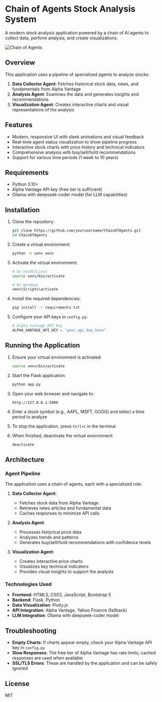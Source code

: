 # Chain of Agents Stock Analysis System

A modern stock analysis application powered by a chain of AI agents to collect data, perform analysis, and create visualizations.

![Chain of Agents](https://i.imgur.com/JZT6bL5.png)

## Overview

This application uses a pipeline of specialized agents to analyze stocks:

1. **Data Collector Agent**: Fetches historical stock data, news, and fundamentals from Alpha Vantage
2. **Analysis Agent**: Examines the data and generates insights and recommendations
3. **Visualization Agent**: Creates interactive charts and visual representations of the analysis

## Features

- Modern, responsive UI with sleek animations and visual feedback
- Real-time agent status visualization to show pipeline progress
- Interactive stock charts with price history and technical indicators
- Comprehensive analysis with buy/sell/hold recommendations
- Support for various time periods (1 week to 10 years)

## Requirements

- Python 3.10+
- Alpha Vantage API key (free tier is sufficient)
- Ollama with deepseek-coder model (for LLM capabilities)

## Installation

1. Clone the repository:
   ```bash
   git clone https://github.com/yourusername/ChainOfAgents.git
   cd ChainOfAgents
   ```

2. Create a virtual environment:
   ```bash
   python -m venv venv
   ```

3. Activate the virtual environment:
   ```bash
   # On macOS/Linux
   source venv/bin/activate
   
   # On Windows
   venv\Scripts\activate
   ```

4. Install the required dependencies:
   ```bash
   pip install -r requirements.txt
   ```

5. Configure your API keys in `config.py`:
   ```python
   # Alpha Vantage API key
   ALPHA_VANTAGE_API_KEY = "your_api_key_here"
   ```

## Running the Application

1. Ensure your virtual environment is activated:
   ```bash
   source venv/bin/activate
   ```

2. Start the Flask application:
   ```bash
   python app.py
   ```

3. Open your web browser and navigate to:
   ```
   http://127.0.0.1:5000
   ```

4. Enter a stock symbol (e.g., AAPL, MSFT, GOOG) and select a time period to analyze

5. To stop the application, press `Ctrl+C` in the terminal

6. When finished, deactivate the virtual environment:
   ```bash
   deactivate
   ```

## Architecture

### Agent Pipeline

The application uses a chain of agents, each with a specialized role:

1. **Data Collector Agent**: 
   - Fetches stock data from Alpha Vantage
   - Retrieves news articles and fundamental data
   - Caches responses to minimize API calls

2. **Analysis Agent**:
   - Processes historical price data
   - Analyzes trends and patterns
   - Generates buy/sell/hold recommendations with confidence levels

3. **Visualization Agent**:
   - Creates interactive price charts
   - Visualizes key technical indicators
   - Provides visual insights to support the analysis

### Technologies Used

- **Frontend**: HTML5, CSS3, JavaScript, Bootstrap 5
- **Backend**: Flask, Python
- **Data Visualization**: Plotly.js
- **API Integration**: Alpha Vantage, Yahoo Finance (fallback)
- **LLM Integration**: Ollama with deepseek-coder model

## Troubleshooting

- **Empty Charts**: If charts appear empty, check your Alpha Vantage API key in `config.py`
- **Slow Responses**: The free tier of Alpha Vantage has rate limits; cached responses are used when available
- **SSL/TLS Errors**: These are handled by the application and can be safely ignored

## License

MIT
